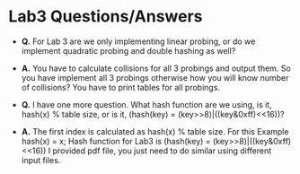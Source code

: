 Lab3 Questions/Answers
=======================

- **Q.** For Lab 3 are we only implementing linear probing, or do we implement quadratic probing and double hashing as well?

- **A.**  You have to calculate collisions for all 3 probings and output them.
So you have implement all 3 probings otherwise how you will know number of collisions?
You have to print tables for all probings.


- **Q.** I have one more question. What hash function are we using, is it, hash(x) % table size, or is it, (hash(key) = (key>>8)|((key&0xff)<<16))?

- **A.** The first index is calculated as hash(x) % table size. For this Example hash(x) = x;
Hash function for Lab3 is (hash(key) = (key>>8)|((key&0xff)<<16))
I provided pdf file, you just need to do similar using different input files.



